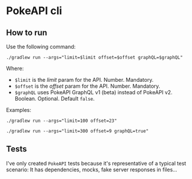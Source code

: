 # PokeAPI cli

## How to run

Use the following command:

```
./gradlew run --args="limit=$limit offset=$offset graphQL=$graphQL"
```

Where:

* `$limit` is the _limit_ param for the API. Number. Mandatory.
* `$offset` is the _offset_ param for the API. Number. Mandatory.
* `$graphQL` uses PokeAPI GraphQL v1 (beta) instead of PokeAPI v2. Boolean. Optional. Default `false`.

Examples:

```
./gradlew run --args="limit=100 offset=23"
```

```
./gradlew run --args="limit=300 offset=9 graphQL=true"
```

## Tests

I've only created `PokeAPI` tests because it's representative of a typical test scenario: It has dependencies, mocks,
fake server responses in files...
